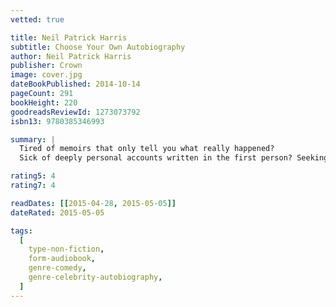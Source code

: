 ```yaml
---
vetted: true

title: Neil Patrick Harris
subtitle: Choose Your Own Autobiography
author: Neil Patrick Harris
publisher: Crown
image: cover.jpg
dateBookPublished: 2014-10-14
pageCount: 291
bookHeight: 220
goodreadsReviewId: 1273073792
isbn13: 9780385346993

summary: |
  Tired of memoirs that only tell you what really happened?
  Sick of deeply personal accounts written in the first person? Seeking an exciting, interactive read that puts the “u” back in “aUtobiography”? Then look no further than Neil Patrick Harris: Choose Your Own Autobiography! In this revolutionary, Joycean experiment in light celebrity narrative, actor/personality/carbon-based life-form Neil Patrick Harris lets you, the reader, live his life.

rating5: 4
rating7: 4

readDates: [[2015-04-28, 2015-05-05]]
dateRated: 2015-05-05

tags:
  [
    type-non-fiction,
    form-audiobook,
    genre-comedy,
    genre-celebrity-autobiography,
  ]
---
```

